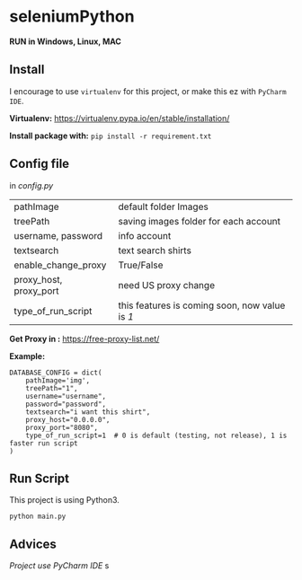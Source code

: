# seleniumPython #
**RUN in Windows, Linux, MAC**

## Install ##
I encourage to use `virtualenv` for this project, or make this ez with `PyCharm IDE`.

**Virtualenv:** 
 https://virtualenv.pypa.io/en/stable/installation/


**Install package with:**
`
pip install -r requirement.txt
`

## Config file ##
 in *config.py*
 
|   |   |
|---|---|
|pathImage| default folder Images|
|treePath | saving images folder for each account|
|username, password| info account|
|textsearch | text search shirts |
|enable_change_proxy|True/False|
|proxy_host, proxy_port| need US proxy change|
|type_of_run_script| this features is coming soon, now value is *1*|

**Get Proxy in :** https://free-proxy-list.net/

**Example:**
```    
DATABASE_CONFIG = dict(
    pathImage='img',
    treePath="1",
    username="username",
    password="password",
    textsearch="i want this shirt",
    proxy_host="0.0.0.0",
    proxy_port="8080",
    type_of_run_script=1  # 0 is default (testing, not release), 1 is faster run script
)
```


## Run Script ##
This project is using Python3.

`
python main.py
`
## Advices ##
*Project use PyCharm IDE*
s
